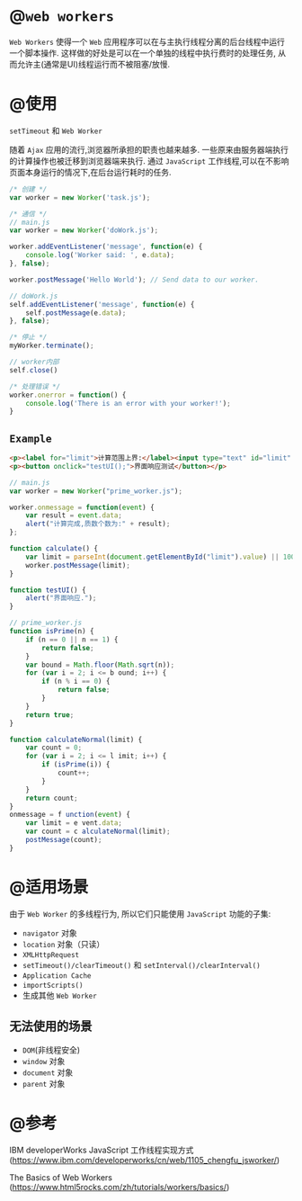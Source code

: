 # @`web workers`

`Web Workers` 使得一个 `Web` 应用程序可以在与主执行线程分离的后台线程中运行一个脚本操作. 这样做的好处是可以在一个单独的线程中执行费时的处理任务, 从而允许主(通常是UI)线程运行而不被阻塞/放慢.

# @使用

`setTimeout` 和 `Web Worker`随着 `Ajax` 应用的流行,浏览器所承担的职责也越来越多.
一些原来由服务器端执行的计算操作也被迁移到浏览器端来执行.
通过 `JavaScript` 工作线程,可以在不影响页面本身运行的情况下,在后台运行耗时的任务.

```javascript
/* 创建 */
var worker = new Worker('task.js');

/* 通信 */
// main.js
var worker = new Worker('doWork.js');

worker.addEventListener('message', function(e) {
    console.log('Worker said: ', e.data);
}, false);

worker.postMessage('Hello World'); // Send data to our worker.

// doWork.js
self.addEventListener('message', function(e) {
    self.postMessage(e.data);
}, false);

/* 停止 */
myWorker.terminate();

// worker内部
self.close()

/* 处理错误 */
worker.onerror = function() {
    console.log('There is an error with your worker!');
}
```

## `Example`

```html
<p><label for="limit">计算范围上界:</label><input type="text" id="limit" value="100000"></input><button onclick="calculate();">开始计算</button></p>
<p><button onclick="testUI();">界面响应测试</button></p>
```

```javascript
// main.js
var worker = new Worker("prime_worker.js");

worker.onmessage = function(event) {
    var result = event.data;
    alert("计算完成,质数个数为:" + result);
};

function calculate() {
    var limit = parseInt(document.getElementById("limit").value) || 100000;
    worker.postMessage(limit);
}

function testUI() {
    alert("界面响应.");
}
```

```javascript
// prime_worker.js
function isPrime(n) {
    if (n == 0 || n == 1) {
        return false;
    }
    var bound = Math.floor(Math.sqrt(n));
    for (var i = 2; i <= b ound; i++) {
        if (n % i == 0) {
            return false;
        }
    }
    return true;
}

function calculateNormal(limit) {
    var count = 0;
    for (var i = 2; i <= l imit; i++) {
        if (isPrime(i)) {
            count++;
        }
    }
    return count;
}
onmessage = f unction(event) {
    var limit = e vent.data;
    var count = c alculateNormal(limit);
    postMessage(count);
}
```

# @适用场景

由于 `Web Worker` 的多线程行为, 所以它们只能使用 `JavaScript` 功能的子集:

- `navigator` 对象
- `location` 对象（只读）
- `XMLHttpRequest`
- `setTimeout()/clearTimeout()` 和 `setInterval()/clearInterval()`
- `Application Cache`
- `importScripts()`
- 生成其他 `Web Worker`

## 无法使用的场景

- `DOM`(非线程安全)
- `window` 对象
- `document` 对象
- `parent` 对象

# @参考

IBM developerWorks JavaScript 工作线程实现方式 (https://www.ibm.com/developerworks/cn/web/1105_chengfu_jsworker/)

The Basics of Web Workers (https://www.html5rocks.com/zh/tutorials/workers/basics/)
